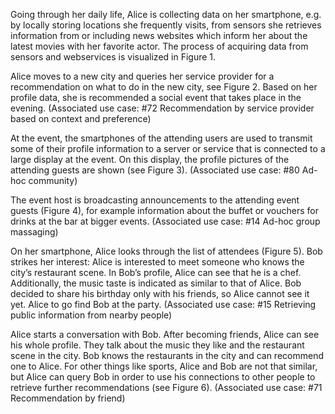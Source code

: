Going through her daily life, Alice is collecting data on her smartphone, e.g. by  locally storing locations she frequently visits, from sensors she retrieves information from or including news websites which inform her about the latest movies with her favorite actor. The process of acquiring data from sensors and webservices is visualized in Figure 1.
 
Alice moves to a new city and queries her service provider for a recommendation on what to do in the new city, see Figure 2. Based on her profile data, she is recommended a social event that takes place in the evening. (Associated use case: #72 Recommendation by service provider based on context and preference)
 
At the event, the smartphones of the attending users are used to transmit some of their profile information to a server or service that is connected to a large display at the event. On this display, the profile pictures of the attending guests are shown (see Figure 3). (Associated use case: #80 Ad-hoc community)
 
The event host is broadcasting announcements to the attending event guests (Figure 4), for example information about the buffet or vouchers for drinks at the bar at bigger events. (Associated use case: #14 Ad-hoc group massaging)
 
On her smartphone, Alice looks through the list of attendees (Figure 5). Bob strikes her interest: Alice is interested to meet someone who knows the city’s restaurant scene. In Bob’s profile, Alice can see that he is a chef. Additionally, the music taste is indicated as similar to that of Alice. Bob decided to share his birthday only with his friends, so Alice cannot see it yet. Alice to go find Bob at the party. (Associated use case: #15 Retrieving public information from nearby people)
 
Alice starts a conversation with Bob. After becoming friends, Alice can see his whole profile. They talk about the music they like and the restaurant scene in the city. Bob knows the restaurants in the city and can recommend one to Alice. For other things like sports, Alice and Bob are not that similar, but Alice can query Bob in order to use his connections to other people to retrieve further recommendations (see Figure 6). (Associated use case: #71 Recommendation by friend)
